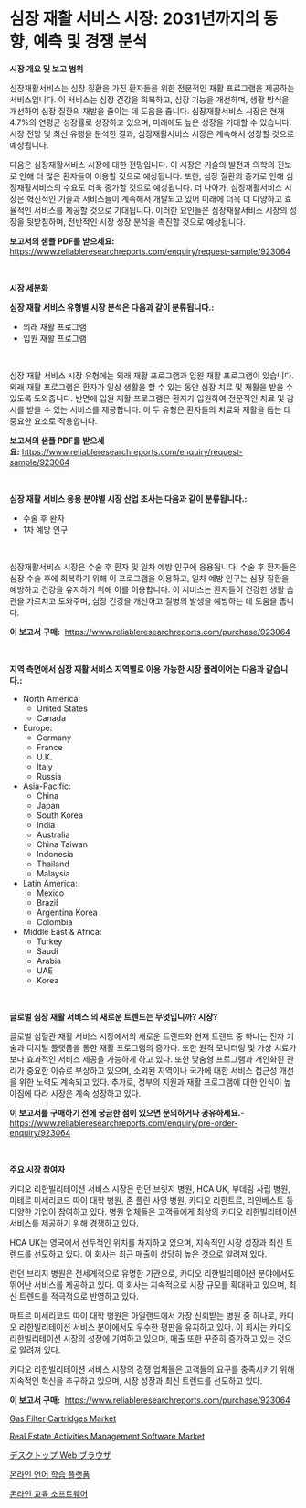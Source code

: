 <p><h1>심장 재활 서비스 시장: 2031년까지의 동향, 예측 및 경쟁 분석</h1></p><p><strong>시장 개요 및 보고 범위</strong></p>
<p><p>심장재활서비스는 심장 질환을 가진 환자들을 위한 전문적인 재활 프로그램을 제공하는 서비스입니다. 이 서비스는 심장 건강을 회복하고, 심장 기능을 개선하며, 생활 방식을 개선하여 심장 질환의 재발을 줄이는 데 도움을 줍니다. 심장재활서비스 시장은 현재 4.7%의 연평균 성장률로 성장하고 있으며, 미래에도 높은 성장을 기대할 수 있습니다. 시장 전망 및 최신 유행을 분석한 결과, 심장재활서비스 시장은 계속해서 성장할 것으로 예상됩니다. </p><p>다음은 심장재활서비스 시장에 대한 전망입니다. 이 시장은 기술의 발전과 의학의 진보로 인해 더 많은 환자들이 이용할 것으로 예상됩니다. 또한, 심장 질환의 증가로 인해 심장재활서비스의 수요도 더욱 증가할 것으로 예상됩니다. 더 나아가, 심장재활서비스 시장은 혁신적인 기술과 서비스들이 계속해서 개발되고 있어 미래에 더욱 더 다양하고 효율적인 서비스를 제공할 것으로 기대됩니다. 이러한 요인들은 심장재활서비스 시장의 성장을 뒷받침하며, 전반적인 시장 성장 분석을 촉진할 것으로 예상됩니다.</p></p>
<p><strong>보고서의 샘플 PDF를 받으세요:</strong> <a href="https://www.reliableresearchreports.com/enquiry/request-sample/923064">https://www.reliableresearchreports.com/enquiry/request-sample/923064</a></p>
<p>&nbsp;</p>
<p><strong>시장 세분화</strong></p>
<p><strong>심장 재활 서비스 유형별 시장 분석은 다음과 같이 분류됩니다.:</strong></p>
<p><ul><li>외래 재활 프로그램</li><li>입원 재활 프로그램</li></ul></p>
<p>&nbsp;</p>
<p><p>심장 재활 서비스 시장 유형에는 외래 재활 프로그램과 입원 재활 프로그램이 있습니다. 외래 재활 프로그램은 환자가 일상 생활을 할 수 있는 동안 심장 치료 및 재활을 받을 수 있도록 도와줍니다. 반면에 입원 재활 프로그램은 환자가 입원하여 전문적인 치료 및 감시를 받을 수 있는 서비스를 제공합니다. 이 두 유형은 환자들의 치료와 재활을 돕는 데 중요한 요소로 작용합니다.</p></p>
<p><strong>보고서의 샘플 PDF를 받으세요:</strong>&nbsp;<a href="https://www.reliableresearchreports.com/enquiry/request-sample/923064">https://www.reliableresearchreports.com/enquiry/request-sample/923064</a></p>
<p>&nbsp;</p>
<p><strong> 심장 재활 서비스 응용 분야별 시장 산업 조사는 다음과 같이 분류됩니다.:</strong></p>
<p><ul><li>수술 후 환자</li><li>1차 예방 인구</li></ul></p>
<p>&nbsp;</p>
<p><p>심장재활서비스 시장은 수술 후 환자 및 일차 예방 인구에 응용됩니다. 수술 후 환자들은 심장 수술 후에 회복하기 위해 이 프로그램을 이용하고, 일차 예방 인구는 심장 질환을 예방하고 건강을 유지하기 위해 이를 이용합니다. 이 서비스는 환자들이 건강한 생활 습관을 가르치고 도와주며, 심장 건강을 개선하고 질병의 발생을 예방하는 데 도움을 줍니다.</p></p>
<p><strong>이 보고서 구매:</strong>&nbsp; <a href="https://www.reliableresearchreports.com/purchase/923064">https://www.reliableresearchreports.com/purchase/923064</a></p>
<p>&nbsp;</p>
<p><strong>지역 측면에서 심장 재활 서비스 지역별로 이용 가능한 시장 플레이어는 다음과 같습니다.:</strong></p>
<p><ul>
    <li>
        North America:
        <ul>
            <li>United States</li>
            <li>Canada</li>
        </ul>
    </li>
    <li>
        Europe:
        <ul>
            <li>Germany</li>
            <li>France</li>
            <li>U.K.</li>
            <li>Italy</li>
            <li>Russia</li>
        </ul>
    </li>
    <li>
        Asia-Pacific:
        <ul>
            <li>China</li>
            <li>Japan</li>
            <li>South Korea</li>
            <li>India</li>
            <li>Australia</li>
            <li>China Taiwan</li>
            <li>Indonesia</li>
            <li>Thailand</li>
            <li>Malaysia</li>
        </ul>
    </li>
    <li>
        Latin America:
        <ul>
            <li>Mexico</li>
            <li>Brazil</li>
            <li>Argentina Korea</li>
            <li>Colombia</li>
        </ul>
    </li>
    <li>
        Middle East & Africa:
        <ul>
            <li>Turkey</li>
            <li>Saudi</li>
            <li>Arabia</li>
            <li>UAE</li>
            <li>Korea</li>
        </ul>
    </li>
    </ul></p>
<p>&nbsp;</p>
<p><strong>글로벌 심장 재활 서비스 의 새로운 트렌드는 무엇입니까? 시장?</strong></p>
<p><p>글로벌 심혈관 재활 서비스 시장에서의 새로운 트렌드와 현재 트렌드 중 하나는 전자 기술과 디지털 플랫폼을 통한 재활 프로그램의 증가다. 또한 원격 모니터링 및 가상 치료가 보다 효과적인 서비스 제공을 가능하게 하고 있다. 또한 맞춤형 프로그램과 개인화된 관리가 중요한 이슈로 부상하고 있으며, 소외된 지역이나 국가에 대한 서비스 접근성 개선을 위한 노력도 계속되고 있다. 추가로, 정부의 지원과 재활 프로그램에 대한 인식이 높아짐에 따라 시장은 계속 성장하고 있다.</p></p>
<p><strong>이 보고서를 구매하기 전에 궁금한 점이 있으면 문의하거나 공유하세요.</strong>- <a href="https://www.reliableresearchreports.com/enquiry/pre-order-enquiry/923064">https://www.reliableresearchreports.com/enquiry/pre-order-enquiry/923064</a></p>
<p>&nbsp;</p>
<p><strong>주요 시장 참여자</strong></p>
<p><p>카디오 리한빌리테이션 서비스 시장은 런던 브릿지 병원, HCA UK, 부데림 사립 병원, 마테르 미세리코드 따이 대학 병원, 존 플린 사영 병원, 카디오 리한트르, 리인베스트 등 다양한 기업이 참여하고 있다. 병원 업체들은 고객들에게 최상의 카디오 리한빌리테이션 서비스를 제공하기 위해 경쟁하고 있다.</p><p>HCA UK는 영국에서 선두적인 위치를 차지하고 있으며, 지속적인 시장 성장과 최신 트렌드를 선도하고 있다. 이 회사는 최근 매출이 상당히 높은 것으로 알려져 있다.</p><p>런던 브리지 병원은 전세계적으로 유명한 기관으로, 카디오 리한빌리테이션 분야에서도 뛰어난 서비스를 제공하고 있다. 이 회사는 지속적으로 시장 규모를 확대하고 있으며, 최신 트렌드를 적극적으로 반영하고 있다.</p><p>매트르 미세리코드 따이 대학 병원은 아일랜드에서 가장 신뢰받는 병원 중 하나로, 카디오 리한빌리테이션 서비스 분야에서도 우수한 평판을 유지하고 있다. 이 회사는 카디오 리한빌리테이션 시장의 성장에 기여하고 있으며, 매출 또한 꾸준히 증가하고 있는 것으로 알려져 있다.</p><p>카디오 리한빌리테이션 서비스 시장의 경쟁 업체들은 고객들의 요구를 충족시키기 위해 지속적인 혁신을 추구하고 있으며, 시장 성장과 최신 트렌드를 선도하고 있다.</p></p>
<p><strong>이 보고서 구매:</strong>&nbsp;&nbsp;<a href="https://www.reliableresearchreports.com/purchase/923064">https://www.reliableresearchreports.com/purchase/923064</a></p>
<p><p><a href="https://github.com/irfadac/Market-Research-Report-List-2/blob/main/gas-filter-cartridges-market.md">Gas Filter Cartridges Market</a></p><p><a href="https://issuu.com/reportprime-2/docs/real-estate-activities-management-software-market-">Real Estate Activities Management Software Market</a></p><p><a href="https://github.com/mohamedbakry57/Market-Research-Report-List-2/blob/main/9127179182651.md">デスクトップ Web ブラウザ</a></p><p><a href="https://github.com/sougarounis/Market-Research-Report-List-2/blob/main/4317871182648.md">온라인 언어 학습 플랫폼</a></p><p><a href="https://github.com/laholand/Market-Research-Report-List-2/blob/main/7621249182647.md">온라인 교육 소프트웨어</a></p></p>
